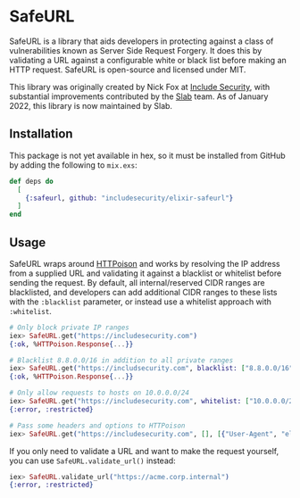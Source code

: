 # SafeURL
SafeURL is a library that aids developers in protecting against a class of vulnerabilities known as Server Side Request Forgery. It does this by validating a URL against a configurable white or black list before making an HTTP request. SafeURL is open-source and licensed under MIT.

This library was originally created by Nick Fox at [Include Security](https://github.com/IncludeSecurity), with substantial improvements contributed by the [Slab](https://github.com/slab) team. As of January 2022, this library is now maintained by Slab.

## Installation
This package is not yet available in hex, so it must be installed from GitHub by adding the following to 
`mix.exs`:

```elixir
def deps do
  [
    {:safeurl, github: "includesecurity/elixir-safeurl"}
  ]
end
```

## Usage
SafeURL wraps around [HTTPoison](https://github.com/edgurgel/httpoison) and
works by resolving the IP address from a supplied URL and validating it
against a blacklist or whitelist before sending the request. By default, all
internal/reserved CIDR ranges are blacklisted, and developers can add
additional CIDR ranges to these lists with the `:blacklist` parameter, or 
instead use a whitelist approach with `:whitelist`. 

```elixir
# Only block private IP ranges
iex> SafeURL.get("https://includesecurity.com")
{:ok, %HTTPoison.Response{...}}

# Blacklist 8.8.0.0/16 in addition to all private ranges
iex> SafeURL.get("https://includsecurity.com", blacklist: ["8.8.0.0/16"])
{:ok, %HTTPoison.Response{...}}

# Only allow requests to hosts on 10.0.0.0/24
iex> SafeURL.get("https://includesecurity.com", whitelist: ["10.0.0.0/24"])
{:error, :restricted}

# Pass some headers and options to HTTPoison
iex> SafeURL.get("https://includesecurity.com", [], [{"User-Agent", "elixir/1.11.3"}], follow_redirect: false)
```

If you only need to validate a URL and want to make the request yourself, you
can use `SafeURL.validate_url()` instead:

```elixir
iex> SafeURL.validate_url("https://acme.corp.internal")
{:error, :restricted}
```
